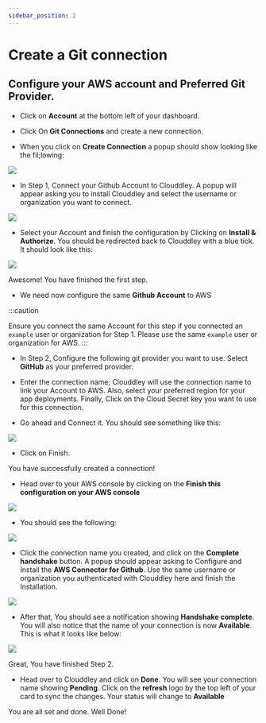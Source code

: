```yaml
---
sidebar_position: 2
---
```



# Create a Git connection

## Configure your AWS account and Preferred Git Provider. 

- Click on **Account** at the bottom left of your dashboard.

- Click On **Git Connections** and create a new connection.

- When you click on **Create Connection** a popup should show looking like the fil;lowing:

![](https://i.imgur.com/nMRGFLW.png)

- In Step 1, Connect your Github Account to Clouddley. A popup will appear asking you to install Clouddley and select the username or organization you want to connect.


![](https://i.imgur.com/SdBi3tR.png)

- Select your Account and finish the configuration by Clicking on **Install & Authorize**. You should be redirected back to Clouddley with a blue tick. It should look like this:


![](https://i.imgur.com/326n7Su.png)

Awesome! You have finished the first step.

- We need now configure the same **Github Account** to AWS

:::caution

Ensure you connect the same Account for this step if you connected an `example` user or organization for Step 1. Please use the same `example` user or organization for AWS.
:::

- In Step 2, Configure the following git provider you want to use. Select **GitHub** as your preferred provider.

- Enter the connection name; Clouddley will use the connection name to link your Account to AWS. Also, select your preferred region for your app deployments. Finally, Click on the Cloud Secret key you want to use for this connection.

- Go ahead and Connect it. You should see something like this:

![](https://i.imgur.com/IPRW2Rx.png)

- Click on Finish.

You have successfully created a connection!


- Head over to your AWS console by clicking on the **Finish this configuration on your AWS console**

![](https://i.imgur.com/ESvwTgg.png)

- You should see the following:

![](https://i.imgur.com/B9G223l.png)

- Click the connection name you created, and click on the **Complete handshake** button. A popup should appear asking to Configure and Install the **AWS Connector for Github**. Use the same username or organization you authenticated with Clouddley here and finish the Installation.

![](https://i.imgur.com/KWmHbQk.png)

- After that, You should see a notification showing **Handshake complete**. You will also notice that the name of your connection is now **Available**. This is what it looks like below:

![](https://i.imgur.com/MPk5IiG.png)

Great, You have finished Step 2.

- Head over to Clouddley and click on **Done**. You will see your connection name showing **Pending**. Click on the **refresh** logo by the top left of your card to sync the changes. Your status will change to **Available**

You are all set and done. Well Done!


